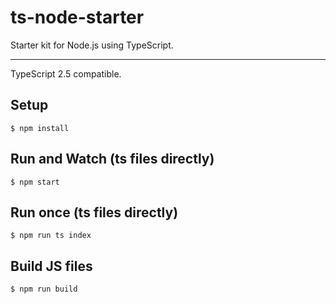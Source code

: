 # ts-node-starter
Starter kit for Node.js using TypeScript.

---

TypeScript 2.5 compatible.

## Setup
```
$ npm install
```

## Run and Watch (ts files directly)
```
$ npm start
```

## Run once (ts files directly)
```
$ npm run ts index
```

## Build JS files
```
$ npm run build
```
